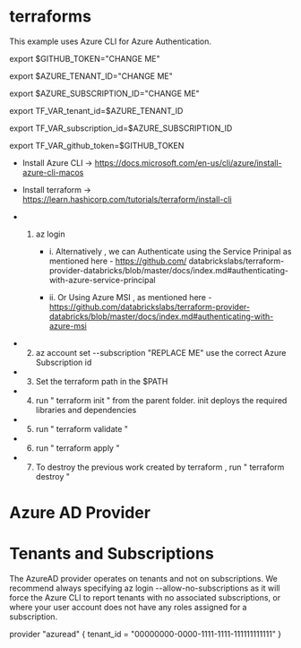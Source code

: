 # terraforms

This example uses Azure CLI for Azure Authentication. 



export $GITHUB_TOKEN="CHANGE ME"

export $AZURE_TENANT_ID="CHANGE ME"

export $AZURE_SUBSCRIPTION_ID="CHANGE ME"

export TF_VAR_tenant_id=$AZURE_TENANT_ID

export TF_VAR_subscription_id=$AZURE_SUBSCRIPTION_ID

export TF_VAR_github_token=$GITHUB_TOKEN

* Install Azure CLI -> https://docs.microsoft.com/en-us/cli/azure/install-azure-cli-macos
* Install terraform -> https://learn.hashicorp.com/tutorials/terraform/install-cli


* 1. az login 

        * i. Alternatively , we can Authenticate using the Service Prinipal as mentioned here - https://github.com/ databrickslabs/terraform-provider-databricks/blob/master/docs/index.md#authenticating-with-azure-service-principal
     
        * ii. Or Using Azure MSI , as mentioned here  - https://github.com/databrickslabs/terraform-provider-databricks/blob/master/docs/index.md#authenticating-with-azure-msi
     
* 2. az account set --subscription "REPLACE ME"
    use the correct Azure Subscription id
* 3. Set the terraform path in the $PATH
* 4. run " terraform init " from the parent folder. init deploys the required libraries and dependencies
* 5. run " terraform validate " 
* 6. run " terraform apply "
* 7. To destroy the previous work created by terraform , run " terraform destroy "


# Azure AD Provider

Tenants and Subscriptions
==========================
The AzureAD provider operates on tenants and not on subscriptions. We recommend always specifying az login --allow-no-subscriptions as it will force the Azure CLI to report tenants with no associated subscriptions, or where your user account does not have any roles assigned for a subscription.

provider "azuread" {
  tenant_id = "00000000-0000-1111-1111-111111111111"
}